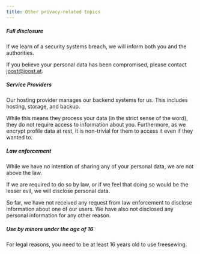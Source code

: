 ```yaml
---
title: Other privacy-related topics
---
```


##### Full disclosure

If we learn of a security systems breach, we will inform both you and the authorities.

If you believe your personal data has been compromised, please contact joost@joost.at.

##### Service Providers

Our hosting provider manages our backend systems for us. This includes hosting, storage, and backup.

While this means they process your data (in the strict sense of the word), they do not require access to information about you.
Furthermore, as we encrypt profile data at rest, it is non-trivial for them to access it even if they wanted to.

##### Law enforcement

While we have no intention of sharing any of your personal data, we are not above the law.

If we are required to do so by law, or if we feel that doing so would be the lesser evil, we will disclose personal data.

So far, we have not received any request from law enforcement to disclose information about one of our users.
We have also not disclosed any personal information for any other reason.

##### Use by minors under the age of 16

For legal reasons, you need to be at least 16 years old to use freesewing.
